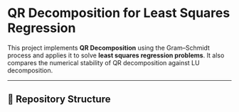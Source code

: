 # QR Decomposition for Least Squares Regression

This project implements **QR Decomposition** using the Gram–Schmidt process and applies it to solve **least squares regression problems**. It also compares the numerical stability of QR decomposition against LU decomposition.

---

## 📂 Repository Structure
